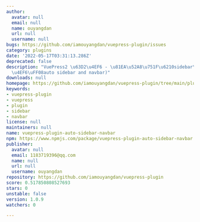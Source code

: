 ```yaml
---
author:
  avatar: null
  email: null
  name: ouyangdan
  url: null
  username: null
bugs: https://github.com/iamouyangdan/vuepress-plugin/issues
category: plugins
date: '2022-05-17T03:31:13.286Z'
deprecated: false
description: "VuePress2 \u63D2\u4EF6 - \u81EA\u52A8\u751F\u6210sidebar\u548Cnavbar\u63D2\
  \u4EF6\uFF08auto sidebar and navbar)"
downloads: null
homepage: https://github.com/iamouyangdan/vuepress-plugin/tree/main/plugins/vuepress-plugin-auto-sidebar-navbar#readme
keywords:
- vuepress-plugin
- vuepress
- plugin
- sidebar
- navbar
license: null
maintainers: null
name: vuepress-plugin-auto-sidebar-navbar
npm: https://www.npmjs.com/package/vuepress-plugin-auto-sidebar-navbar
publisher:
  avatar: null
  email: 1183719396@qq.com
  name: null
  url: null
  username: ouyangdan
repository: https://github.com/iamouyangdan/vuepress-plugin
score: 0.517850808527693
stars: 0
unstable: false
version: 1.0.9
watchers: 0

---
```


